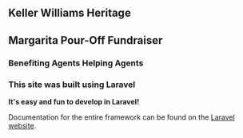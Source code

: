 ## Keller Williams Heritage 
## Margarita Pour-Off Fundraiser 
### Benefiting Agents Helping Agents

### This site was built using Laravel

**It's easy and fun to develop in Laravel!**

Documentation for the entire framework can be found on the [Laravel website](http://laravel.com/docs).
